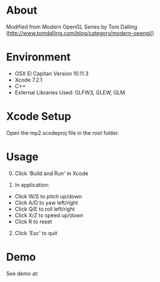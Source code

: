 # About

Modified from Modern OpenGL Series by Tom Dalling (http://www.tomdalling.com/blog/category/modern-opengl/)

# Environment

- OSX El Capitan Version 10.11.3
- Xcode 7.2.1
- C++
- External Libraries Used: GLFW3, GLEW, GLM

# Xcode Setup

Open the mp2.xcodeproj file in the root folder. 

# Usage

0. Click 'Build and Run' in Xcode

1. In application:
  * Click W/S to pitch up/down
  * Click A/D to yaw left/right
  * Click Q/E to roll left/right
  * Click X/Z to speed up/down
  * Click R to reset

2. Click 'Esc' to quit

# Demo

See demo at:



